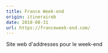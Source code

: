 ```yaml
---
title: France Week-end
origin: itineraireb
date: 2018-08-31
url: https://franceweek-end.com/
---
```


Site web d'addresses pour le week-end

<!--more-->
